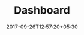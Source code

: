 ---
title: "Dashboard"
date: 2017-09-26T12:57:20+05:30
draft: false
layout: dashboard
property: "Casa Britona"
status: "In Process"
url: /dashboard/casa-britona/
slug: "casa-britona/"

mainmenu:
 dashboard: true

---